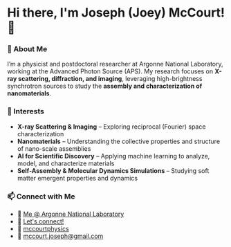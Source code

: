# Hi there, I'm Joseph (Joey) McCourt! 👋  

### 🧪 About Me  
I’m a physicist and postdoctoral researcher at Argonne National Laboratory, working at the Advanced Photon Source (APS). My research focuses on **X-ray scattering, diffraction, and imaging**, leveraging high-brightness synchrotron sources to study the **assembly and characterization of nanomaterials**.  

### 🔬 Interests
- **X-ray Scattering & Imaging** – Exploring reciprocal (Fourier) space characterization
- **Nanomaterials** – Understanding the collective properties and structure of nano-scale assemblies  
- **AI for Scientific Discovery** – Applying machine learning to analyze, model, and characterize materials   
- **Self-Assembly & Molecular Dynamics Simulations** – Studying soft matter emergent properties and dynamics 

### 📫 Connect with Me  
- 🏢 [Me @ Argonne National Laboratory](https://www.anl.gov/profile/joseph-mccourt) 
- 🔗 [Let's connect!](https://www.linkedin.com/in/joseph-mccourt-4a9327124/)
- 🔗 [mccourtphysics](http://mccourtphysics.com)
- 📧 mccourt.joseph@gmail.com  

<!---
jmccourt11/jmccourt11 is a ✨ special ✨ repository because its `README.md` (this file) appears on your GitHub profile.
You can click the Preview link to take a look at your changes.
--->
